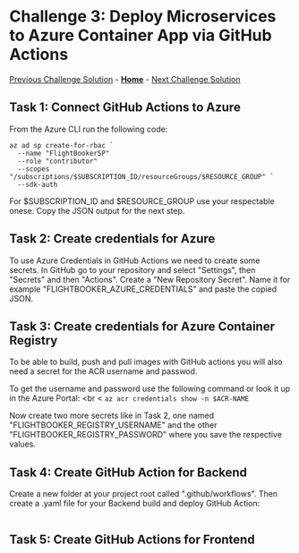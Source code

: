 # Challenge 3: Deploy Microservices to Azure Container App via GitHub Actions

[Previous Challenge Solution](02-Azure-Container-Apps-solution.md) - **[Home](../README.md)** - [Next Challenge Solution](04-FrontDoor-solution.md)

## Task 1: Connect GitHub Actions to Azure

From the Azure CLI run the following code: 
```
az ad sp create-for-rbac `
  --name "FlightBookerSP"
  --role "contributor"
  --scopes "/subscriptions/$SUBSCRIPTION_ID/resourceGroups/$RESOURCE_GROUP" `
  --sdk-auth
```
For $SUBSCRIPTION_ID and $RESOURCE_GROUP use your respectable onese. 
Copy the JSON output for the next step.

## Task 2: Create credentials for Azure

To use Azure Credentials in GitHub Actions we need to create some secrets. In GitHub go to your repository and select "Settings", then "Secrets" and then "Actions". Create a "New Repository Secret".
Name it for example "FLIGHTBOOKER_AZURE_CREDENTIALS" and paste the copied JSON.

## Task 3: Create credentials for Azure Container Registry

To be able to build, push and pull images with GitHub actions you will also need a secret for the ACR username and passwod.

To get the username and password use the following command or look it up in the Azure Portal: <br <
`az acr credentials show -n $ACR-NAME`
<br>

Now create two more secrets like in Task 2, one named "FLIGHTBOOKER_REGISTRY_USERNAME" and the other "FLIGHTBOOKER_REGISTRY_PASSWORD" where you save the respective values. 

## Task 4: Create GitHub Action for Backend

Create a new folder at your project root called ".github/workflows". Then create a .yaml file for your Backend build and deploy GitHub Action:

```

```

## Task 5: Create GitHub Actions for Frontend
